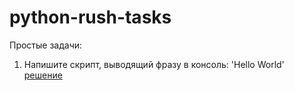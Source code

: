 # python-rush-tasks
Простые задачи:

1. Напишите скрипт, выводящий фразу в консоль: 'Hello World'
<br><a href="https://github.com/avedensky/python-rush-tasks/blob/master/level-1/task-1/task-1-1.py">решение</a><br>
